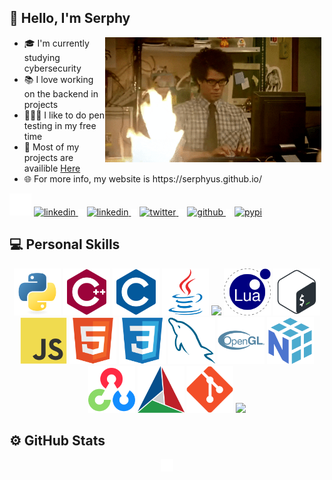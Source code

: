 <h2>👋 Hello, I'm Serphy</h2>
<img align="right" width="5px" height="1px"/>
<img align="right" height="200px" src="assets/developer.gif"/>
<ul>
  <li>🎓 I'm currently studying cybersecurity</li>
  <li>📚 I love working on the backend in projects</li>
  <li>👨🏻‍💻 I like to do pen testing in my free time</li>
  <li>🔭 Most of my projects are availible <a href="https://github.com/Serphyus?tab=repositories">Here</a></li>
  <li>🌐 For more info, my website is https://serphyus.github.io/</li>
</ul>

<div>
  <img src="assets/padding.png" width="35px"/>
  <a href="mailto:serphyus@gmail.com">
    <picture>
      <source media="(prefers-color-scheme: dark)" srcset="assets/mail-dark-mode.svg"/>
      <source media="(prefers-color-scheme: light)" srcset="assets/mail-light-mode.svg"/>
      <img height="50px" alt="linkedin"/>
    </picture>
  </a>
  <img src="assets/padding.png" width="10px"/>
  
  <a href="https://www.linkedin.com/in/sigurd-pettersen-a24705233">
    <picture>
      <source media="(prefers-color-scheme: dark)" srcset="assets/linkedin.svg"/>
      <source media="(prefers-color-scheme: light)" srcset="assets/linkedin.svg"/>
      <img height="50px" alt="linkedin"/>
    </picture>
  </a>
  <img src="assets/padding.png" width="10px"/>
  
  <a href="https://twitter.com/serphyus">
    <picture>
      <source media="(prefers-color-scheme: dark)" srcset="assets/twitter.svg"/>
      <source media="(prefers-color-scheme: light)" srcset="assets/twitter.svg"/>
      <img height="50px" alt="twitter"/>
    </picture>
  </a>
  <img src="assets/padding.png" width="10px"/>
  
  <a href="https://github.com/Serphyus">
    <picture>
      <source media="(prefers-color-scheme: dark)" srcset="assets/github-dark-mode.svg"/>
      <source media="(prefers-color-scheme: light)" srcset="assets/github-light-mode.svg"/>
      <img height="50px" alt="github"/>
    </picture>
  </a>
  <img src="assets/padding.png" width="10px"/>
  
  <a href="https://pypi.org/user/serphyus/">
    <picture>
      <source media="(prefers-color-scheme: dark)" srcset="assets/pypi.svg"/>
      <source media="(prefers-color-scheme: light)" srcset="assets/pypi.svg"/>
      <img height="50px" alt="pypi"/>
    </picture>
  </a>
</div>

<h2>💻 Personal Skills</h2>
<div align="center">
  <img height="75px" src="assets/python-original.svg"/>
  <img height="75px" src="assets/cplusplus-plain.svg"/>
  <img height="75px" src="assets/c-plain.svg"/>
  <img height="75px" src="assets/java-original.svg"/>
  <img height="75px" src="assets/rust-plain.svg"/>
  <img height="75px" src="assets/lua-original.svg"/>
  <img height="75px" src="assets/bash-original.svg"/>
  <img height="75px" src="assets/javascript-original.svg"/>
  <img height="75px" src="assets/html5-original.svg"/>
  <img height="75px" src="assets/css3-original.svg"/>
  <img height="75px" src="assets/mysql-original.svg"/>
  <img height="75px" src="assets/opengl-plain.svg"/>
  <img height="75px" src="assets/numpy-original.svg"/>
  <img height="75px" src="assets/opencv-original.svg"/>
  <img height="75px" src="assets/cmake-original.svg"/>
  <img height="75px" src="assets/git-original.svg"/>
  <img height="75px" src="assets/768px-Icons8_flat_linux.svg.png"/>
</div>

<h2>⚙️ GitHub Stats</h2>
<div align="center">
  <picture>
    <source media="(prefers-color-scheme: dark)" srcset="https://github-readme-stats-nine-bay-97.vercel.app/api?username=Serphyus&show_icons=true&border_color=414868&theme=tokyonight"/>
    <source media="(prefers-color-scheme: light)" srcset="https://github-readme-stats-nine-bay-97.vercel.app/api?username=Serphyus&show_icons=true"/>
    <img height="190em">
  </picture>
  <img src="assets/padding.png" width="20px"/>
  <picture>
    <source media="(prefers-color-scheme: dark)" srcset="https://github-readme-stats-nine-bay-97.vercel.app/api/top-langs/?username=Serphyus&layout=compact&border_color=414868&theme=tokyonight"/>
    <source media="(prefers-color-scheme: light)" srcset="https://github-readme-stats-nine-bay-97.vercel.app/api/top-langs/?username=Serphyus&layout=compact">
    <img height="190em">
  </picture>
</div>
